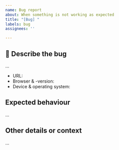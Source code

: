 ```yaml
---
name: Bug report
about: When something is not working as expected
title: "[Bug] "
labels: bug
assignees: ''

---
```


## 🐛 Describe the bug
<!-- A clear and concise description of what the bug is, and where it's occurring. -->
<!-- Describe how to reproduce the bug if you can -->
…

* URL: <!-- URL where the Bug appears -->
* Browser & -version: <!-- webbrowser and it's version that's affected -->
* Device & operating system: <!-- on which device & operating system it happened -->

## Expected behaviour
<!-- Describe what you expected to happen -->
…

## Other details or context
<!-- Provide any other information, such as steps you tried to work around the problem yourself. -->
…
